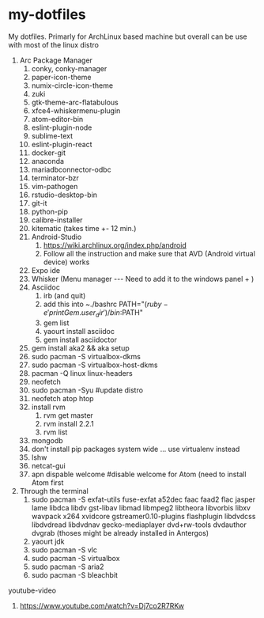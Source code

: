 # my-dotfiles
My dotfiles. Primarly for ArchLinux based machine but overall can be use with most of the linux distro

1.  Arc Package Manager
    1.  conky, conky-manager
    2.  paper-icon-theme
    3.  numix-circle-icon-theme
    4.  zuki
    5.  gtk-theme-arc-flatabulous
    6.  xfce4-whiskermenu-plugin
    7.  atom-editor-bin
    8.  eslint-plugin-node
    9.  sublime-text
    10. eslint-plugin-react
    11. docker-git
    12. anaconda
    13. mariadbconnector-odbc
    14. terminator-bzr
    15. vim-pathogen
    16. rstudio-desktop-bin
    17. git-it
    18. python-pip
    19. calibre-installer
    20. kitematic (takes time +- 12 min.)
    21. Android-Studio
        1. https://wiki.archlinux.org/index.php/android 
        2. Follow all the instruction and make sure that AVD (Android virtual device) works 
    22. Expo ide
    23. Whisker (Menu manager --- Need to add it to the windows panel + )
    24. Asciidoc
        1. irb (and quit)
        2. add this into ~./bashrc PATH="$(ruby -e 'print Gem.user_dir')/bin:$PATH"
        3. gem list
        4. yaourt install asciidoc
        5. gem install asciidoctor
    25. gem install aka2 && aka setup
    26. sudo pacman -S virtualbox-dkms
    27. sudo pacman -S virtualbox-host-dkms 
    28. pacman -Q linux linux-headers
    29. neofetch
    30. sudo pacman -Syu #update distro
    31. neofetch atop htop
    32. install rvm 
        1. rvm get master
        2. rvm install 2.2.1
        3. rvm list
    33. mongodb
    34. don't install pip packages system wide ... use virtualenv instead
    35. lshw
    36. netcat-gui
    37. apn dispable welcome #disable welcome for Atom (need to install Atom first
2. Through the terminal
    1. sudo pacman -S exfat-utils fuse-exfat a52dec faac faad2 flac jasper lame libdca libdv gst-libav libmad libmpeg2 libtheora libvorbis libxv wavpack x264 xvidcore gstreamer0.10-plugins flashplugin libdvdcss libdvdread libdvdnav gecko-mediaplayer dvd+rw-tools dvdauthor dvgrab (thoses might be already installed in Antergos)
    2. yaourt jdk
    3. sudo pacman -S vlc
    4. sudo pacman -S virtualbox
    5. sudo pacman -S aria2
    6. sudo pacman -S bleachbit

youtube-video
1.  https://www.youtube.com/watch?v=Dj7co2R7RKw
